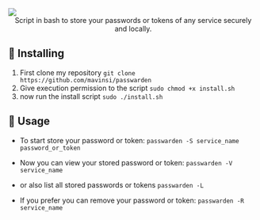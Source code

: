 
<img src="https://img.shields.io/badge/Made%20with-Bash-1f425f.svg">

<div id="header" align="center">
  Script in bash to store your passwords or tokens of any service securely and locally.
  </div>
  
  
## 💭 Installing
1. First clone my repository ``git clone https://github.com/mavinsi/passwarden ``
2. Give execution permission to the script ``sudo chmod +x install.sh``
3. now run the install script ``sudo ./install.sh``

## 🏃 Usage

- To start store your password or token: ``passwarden -S service_name password_or_token``

- Now you can view your stored password or token: ``passwarden -V service_name``

- or also list all stored passwords or tokens ``passwarden -L``

- If you prefer you can remove your password or token: ``passwarden -R service_name``
